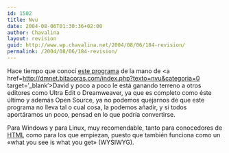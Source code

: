 ```yaml
---
id: 1502
title: Nvu
date: 2004-08-06T01:30:36+02:00
author: Chavalina
layout: revision
guid: http://www.wp.chavalina.net/2004/08/06/184-revision/
permalink: /2004/08/06/184-revision/
---
```

Hace tiempo que conoc&iacute; <a href=http://www.nvu.com/index.html target=&prime;_blank&prime;>este programa</a> de la mano de <a href=http://dmnet.bitacoras.com/index.php?texto=nvu&categoria=0 target=&prime;_blank&prime;>David</a> y poco a poco le est&aacute; ganando terreno a otros editores como Ultra Edit o Dreamweaver, ya que es completo como &eacute;ste &uacute;ltimo y adem&aacute;s Open Source, ya no podemos quejarnos de que este programa no lleva tal o cual cosa, la podemos a&ntilde;adir, y si todos aport&aacute;ramos un poco, pensad en lo que podr&iacute;a convertirse.

Para Windows y para Linux, muy recomendable, tanto para conocedores de <acronym title="HyperText Markup Language">HTML</acronym> como para los que empiezan, puesto que tambi&eacute;n funciona como un «what you see is what you get» (WYSIWYG).